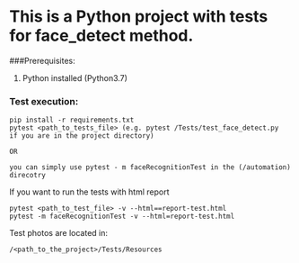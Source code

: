 # This is a Python project with tests for face_detect method.

###Prerequisites:
1.  Python installed (Python3.7)

### Test execution:
````
pip install -r requirements.txt
pytest <path_to_tests_file> (e.g. pytest /Tests/test_face_detect.py
if you are in the project directory)

OR

you can simply use pytest - m faceRecognitionTest in the (/automation)
direcotry
````
If you want to run the tests with html report
````
pytest <path_to_test_file> -v --html==report-test.html
pytest -m faceRecognitionTest -v --html=report-test.html
````
Test photos are located in:
````
/<path_to_the_project>/Tests/Resources
````
